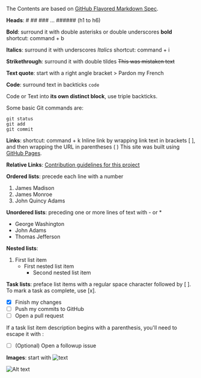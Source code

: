 The Contents are based on [GitHub Flavored Markdown Spec](https://github.github.com/gfm/).

**Heads**: # ## ### ... ###### (h1 to h6)

**Bold**: surround it with double asterisks or double underscores **bold**      shortcut: command + b

**Italics**: surround it with underscores _Italics_     shortcut: command + i

**Strikethrough**: surround it with double tildes ~~This was mistaken text~~

**Text quote**: start with a right angle bracket > Pardon my French

**Code**: surround text in backticks `code`

Code or Text into **its own distinct block**, use triple backticks.

Some basic Git commands are:
```
git status
git add
git commit
```

**Links**: shortcut: command + k
Inline link by wrapping link text in brackets [ ], and then wrapping the URL in parentheses ( )
This site was built using [GitHub Pages](https://pages.github.com/).

**Relative Links**:
[Contribution guidelines for this project](docs/CONTRIBUTING.md)



**Ordered lists**: precede each line with a number
1. James Madison
2. James Monroe
3. John Quincy Adams


**Unordered lists**: preceding one or more lines of text with - or *

- George Washington
- John Adams
- Thomas Jefferson

**Nested lists**:
1. First list item
   - First nested list item
     - Second nested list item

**Task lists**: preface list items with a regular space character followed by [ ]. To mark a task as complete, use [x].

- [x] Finish my changes
- [ ] Push my commits to GitHub
- [ ] Open a pull request

If a task list item description begins with a parenthesis, you'll need to escape it with \:

- [ ] \(Optional) Open a followup issue


**Images**: start with ![text](link)

![Alt text](relative/path/to/img.jpg?raw=true "Title")
